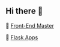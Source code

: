 ## Hi there 👋
💜 [Front-End Master](https://github.com/laneyreed/Frontend-Master)

🔮 [Flask Apps](https://github.com/laneyreed/Flask-Apps)
<!--
**laneyreed/laneyreed** is a ✨ _special_ ✨ repository because its `README.md` (this file) appears on your GitHub profile.

Here are some ideas to get you started:

- 🔭 I’m currently working on ...
- 🌱 I’m currently learning ...
- 👯 I’m looking to collaborate on ...
- 🤔 I’m looking for help with ...
- 💬 Ask me about ...
- 📫 How to reach me: ...
- 😄 Pronouns: ...
- ⚡ Fun fact: ...
-->
